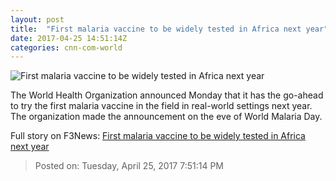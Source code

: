 ```yaml
---
layout: post
title:  "First malaria vaccine to be widely tested in Africa next year"
date: 2017-04-25 14:51:14Z
categories: cnn-com-world
---
```


![First malaria vaccine to be widely tested in Africa next year](http://i2.cdn.cnn.com/cnnnext/dam/assets/170216111239-01-malaria-zika-mosquito-bite-prevention-super-tease.jpg)

The World Health Organization announced Monday that it has the go-ahead to try the first malaria vaccine in the field in real-world settings next year. The organization made the announcement on the eve of World Malaria Day.


Full story on F3News: [First malaria vaccine to be widely tested in Africa next year](http://www.f3nws.com/n/yefTzC)

> Posted on: Tuesday, April 25, 2017 7:51:14 PM
